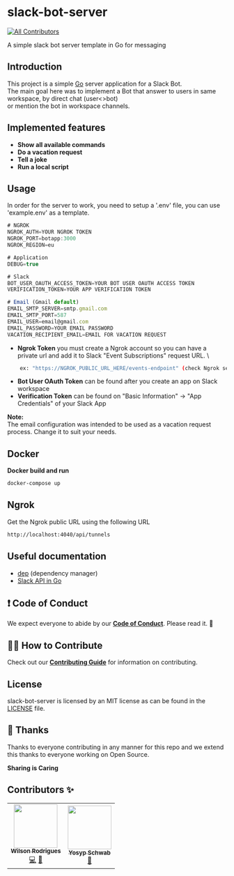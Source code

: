 # slack-bot-server
<!-- ALL-CONTRIBUTORS-BADGE:START - Do not remove or modify this section -->
[![All Contributors](https://img.shields.io/badge/all_contributors-1-orange.svg?style=flat-square)](#contributors-)
<!-- ALL-CONTRIBUTORS-BADGE:END -->

A simple slack bot server template in Go for messaging

## Introduction

This project is a simple [Go](https://golang.org/) server application for a Slack Bot. \
The main goal here was to implement a Bot that answer to users in same workspace, by direct chat (user<>bot) \
or mention the bot in workspace channels.

## Implemented features
- **Show all available commands**
- **Do a vacation request**
- **Tell a joke**
- **Run a local script**

## Usage

In order for the server to work, you need to setup a '.env' file, you can use 'example.env' as a template.

```javascript
# NGROK
NGROK_AUTH=YOUR NGROK TOKEN
NGROK_PORT=botapp:3000
NGROK_REGION=eu

# Application
DEBUG=true

# Slack
BOT_USER_OAUTH_ACCESS_TOKEN=YOUR BOT USER OAUTH ACCESS TOKEN
VERIFICATION_TOKEN=YOUR APP VERIFICATION TOKEN

# Email (Gmail default)
EMAIL_SMTP_SERVER=smtp.gmail.com
EMAIL_SMTP_PORT=587
EMAIL_USER=email@gmail.com
EMAIL_PASSWORD=YOUR EMAIL PASSWORD
VACATION_RECIPIENT_EMAIL=EMAIL FOR VACATION REQUEST
```

- **Ngrok Token** you must create a Ngrok account so you can have a private url and add it to Slack "Event Subscriptions" request URL. \
```bash
    ex: "https://NGROK_PUBLIC_URL_HERE/events-endpoint" (check Ngrok section below)
```
- **Bot User OAuth Token** can be found after you create an app on Slack workspace
- **Verification Token** can be found on "Basic Information" -> "App Credentials" of your Slack App

**Note:** \
The email configuration was intended to be used as a vacation request process. Change it to suit your needs.

## Docker

**Docker build and run** 
```bash
docker-compose up
```

## Ngrok
Get the Ngrok public URL using the following URL
```bash
http://localhost:4040/api/tunnels
```

## Useful documentation

- [dep](https://github.com/golang/dep) (dependency manager)
- [Slack API in Go](https://github.com/slack-go/slack)

## ❗ Code of Conduct

We expect everyone to abide by our [**Code of Conduct**](./CODE_OF_CONDUCT.md). Please read it. 🤝

## 🙌🏻 How to Contribute

Check out our [**Contributing Guide**](./CONTRIBUTING.md) for information on contributing.

## License

slack-bot-server is licensed by an MIT license as can be found in the [LICENSE](./LICENSE) file.

## 💜 Thanks

Thanks to everyone contributing in any manner for this repo and we extend this thanks to everyone working on Open Source.

**Sharing is Caring**

## Contributors ✨
<!-- ALL-CONTRIBUTORS-LIST:START - Do not remove or modify this section -->
<!-- prettier-ignore-start -->
<!-- markdownlint-disable -->
<table>
  <tr>
    <td align="center"><a href="https://pt.linkedin.com/in/wilsonmarodrigues"><img src="https://avatars0.githubusercontent.com/u/5550776?v=4" width="100px;" alt=""/><br /><sub><b>Wilson Rodrigues</b></sub></a><br /><a href="https://github.com/wr46/slack-bot-server/commits?author=wr46" title="Code">💻</a> <a href="#maintenance-wr46" title="Maintenance">🚧</a></td>
    <td align="center"><a href="http://people.virginia.edu/~ys4ea"><img src="https://avatars0.githubusercontent.com/u/6952923?v=4" width="100px;" alt=""/><br /><sub><b>Yosyp Schwab</b></sub></a><br /><a href="https://github.com/wr46/slack-bot-server/commits?author=yosyp" title="Documentation">📖</a></td>
  </tr>
</table>

<!-- markdownlint-enable -->
<!-- prettier-ignore-end -->
<!-- ALL-CONTRIBUTORS-LIST:END -->